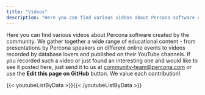 ```yaml
---
title: "Videos"
description: "Here you can find various videos about Percona software created by the community. We gather together a wide range of educational content on opensource databases."
---
```

Here you can find various videos about Percona software created by the community. We gather together a wide range of educational content - from presentations by Percona speakers on different online events to videos recorded by database lovers and published on their YouTube channels. If you recorded such a video or just found an interesting one and would like to see it posted here, just send it to us at community-team@percona.com or use the **Edit this page on GitHub** button. We value each contribution!

{{< youtubeListByData >}}{{< /youtubeListByData >}}
